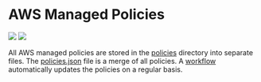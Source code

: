 # AWS Managed Policies

![](https://shields.io/date/1742193863.svg?label=last%20run)
![](https://shields.io/date/1742193863.svg?label=last%20updated)

All AWS managed policies are stored in the [policies](policies) directory into
separate files. The [policies.json](policies/policies.json) file is a merge of
all policies. A [workflow](.github/workflows/list-policies.yaml) automatically
updates the policies on a regular basis.
